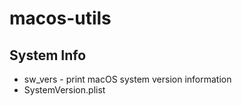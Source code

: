 # macos-utils
## System Info
- sw_vers - print macOS system version information
- SystemVersion.plist
